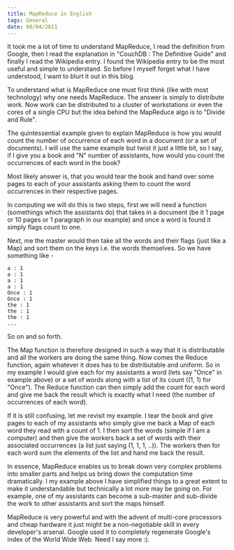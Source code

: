 ```yaml
---
title: MapReduce in English
tags: General
date: 08/04/2011
---
```


It took me a lot of time to understand MapReduce, I read the definition from Google, then I read the explanation in "CouchDB : The Definitive Guide" and finally I read the Wikipedia entry. I found the Wikipedia entry to be the most useful and simple to understand. So before I myself forget what I have understood, I want to blurt it out in this blog. 

To understand what is MapReduce one must first think (like with most technology) why one needs MapReduce. The answer is simply to distribute work. Now work can be distributed to a cluster of workstations or even the cores of a single CPU but the idea behind the MapReduce algo is to "Divide and Rule".

The quintessential example given to explain MapReduce is how you would count the number of occurrence of each word in a document (or a set of documents). I will use the same example but twist it just a little bit, so I say, if I give you a book and "N" number of assistants, how would you count the occurrences of each word in the book?

Most likely answer is, that you would tear the book and hand over some pages to each of your assistants asking them to count the word occurrences in their respective pages. 

In computing we will do this is two steps, first we will need a function (somethings which the assistants do) that takes in a document (be it 1 page or 10 pages or 1 paragraph in our example) and once a word is found it simply flags count to one. 

Next, me the master would then take all the words and their flags (just like a Map) and sort them on the keys i.e. the words themselves. So we have something like -

    a : 1
    a : 1
    a : 1
    a : 1
    Once : 1
    Once : 1
    the : 1
    the : 1
    the : 1
    ...

So on and so forth. 

The Map function is therefore designed in such a way that it is distributable and all the workers are doing the same thing. Now comes the Reduce function, again whatever it does has to be distributable and uniform. So in my example I would give each for my assistants a word (lets say "Once" in example above) or a set of words along with a list of its count ((1, 1) for "Once"). The Reduce function can then simply add the count for each word and give me back the result which is exactly what I need (the number of occurrences of each word).

If it is still confusing, let me revisit my example. I tear the book and give pages to each of my assistants who simply give me back a Map of each word they read with a count of 1. I then sort the words (simple if I am a computer) and then give the workers back a set of words with their associated occurrences (a list just saying (1, 1, 1, ..)). The workers then for each word sum the elements of the list and hand me back the result.

In essence, MapReduce enables us to break down very complex problems into smaller parts and helps us bring down the computation time dramatically. I my example above I have simplified things to a great extent to make it understandable but technically a lot more may be going on. For example, one of my assistants can become a sub-master and sub-divide the work to other assistants and sort the maps himself. 

MapReduce is very powerful and with the advent of multi-core processors and cheap hardware it just might be a non-negotiable skill in every developer's arsenal. Google used it to completely regenerate Google's index of the World Wide Web. Need I say more :).
